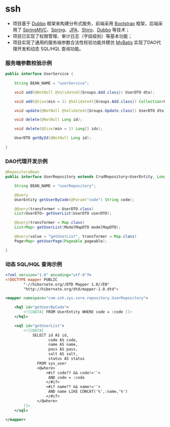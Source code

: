 # ssh
- 项目基于 [Dubbo](http://dubbo.io/) 框架来构建分布式服务，前端采用 [Bootstrap](http://getbootstrap.com/) 框架，后端采用了 [SpringMVC](https://docs.spring.io/spring/docs/current/spring-framework-reference/html/mvc.html)、[Spring](https://spring.io/)、[JPA](https://docs.spring.io/spring-data/jpa/docs/1.6.0.RELEASE/reference/html/jpa.repositories.html)、[Shiro](https://shiro.apache.org/)、[Dubbo](http://dubbo.io/) 等技术；
- 项目已实现了权限管理、审计日志（字段级别）等基本功能；  
- 项目实现了通用的服务端参数合法性校验功能并模仿 [MyBatis](http://www.mybatis.org/mybatis-3/zh/) 实现了DAO代理开发和动态 SQL/HQL 查询功能。  

### 服务端参数校验示例
``` java
public interface UserService {
    
    String BEAN_NAME = "userService";

    void add(@NotNull @Validated({Groups.Add.class}) UserDTO dto);

    void add(@Size(min = 1) @Validated({Groups.Add.class}) Collection<UserDTO> collection);

    void update(@NotNull @Validated({Groups.Update.class}) UserDTO dto);

    void delete(@NotNull Long id);

    void delete(@Size(min = 1) Long[] ids);

    UserDTO getById(@NotNull Long id);
    
}  
```  

### DAO代理开发示例
``` java
@RepositoryBean
public interface UserRepository extends CrudRepository<UserEntity, Long> {

    String BEAN_NAME = "userRepository";

    @Query
    UserEntity getUserByCode(@Param("code") String code);

    @Query(transformer = UserDTO.class)
    List<UserDTO> getUserList(UserDTO userDTO);

    @Query(transformer = Map.class)
    List<Map> getUserList(ModelMapDTO modelMapDTO);

    @Query(value = "getUserList", transformer = Map.class)
    Page<Map> getUserPage(Pageable pageable);

}
```

### 动态 SQL/HQL 查询示例
``` xml
<?xml version="1.0" encoding="utf-8"?>
<!DOCTYPE mapper PUBLIC
        "-//hibernate.org//DTD Mapper 1.0//EN"
        "http://hibernate.org/dtd/mapper-1.0.dtd">

<mapper namespace="com.ssh.sys.core.repository.UserRepository">

    <hql id="getUserByCode">
        <![CDATA[ FROM UserEntity WHERE code = :code ]]>
    </hql>

    <sql id="getUserList">
        <![CDATA[
            SELECT id AS id,
                   code AS code,
                   name AS name,
                   pass AS pass,
                   salt AS salt,
                   status AS status
              FROM sys_user
              <@where>
                  <#if code?? && code!=''>
                   AND code = :code
                  </#if>
                  <#if name?? && name!=''>
                   AND name LIKE CONCAT('%',:name,'%')
                  </#if>
              </@where>
        ]]>
    </sql>

</mapper>
```  
